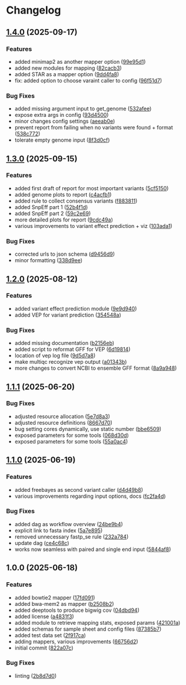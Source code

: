 # Changelog

## [1.4.0](https://github.com/MPUSP/snakemake-simple-mapping/compare/v1.3.0...v1.4.0) (2025-09-17)


### Features

* added minimap2 as another mapper option ([99e95d1](https://github.com/MPUSP/snakemake-simple-mapping/commit/99e95d1be49984cd061e894f996287d30cb2e3d5))
* added new modules for mapping ([82cacb3](https://github.com/MPUSP/snakemake-simple-mapping/commit/82cacb36fc7bf67cbbff7a218d02dcc6fcbbc80c))
* added STAR as a mapper option ([9dd4fa8](https://github.com/MPUSP/snakemake-simple-mapping/commit/9dd4fa8931be24a20e5147a557d73e558f55ef7a))
* fix: added option to choose varaint caller to config ([96f51d7](https://github.com/MPUSP/snakemake-simple-mapping/commit/96f51d7f242a4221ad0d3805723b073b408c3271))


### Bug Fixes

* added missing argument input to get_genome ([532afee](https://github.com/MPUSP/snakemake-simple-mapping/commit/532afeea3b91a37f55b0e0d09f86898881a21caf))
* expose extra args in config ([93d4500](https://github.com/MPUSP/snakemake-simple-mapping/commit/93d4500a26594bd774b3a240f45e3eab64096eac))
* minor changes config settings ([aeeab0e](https://github.com/MPUSP/snakemake-simple-mapping/commit/aeeab0e22f185b785684b61d1051d14e3276fc99))
* prevent report from failing when no variants were found + format ([538c772](https://github.com/MPUSP/snakemake-simple-mapping/commit/538c7723f2a32cf25c7da1b41e607506df9f9813))
* tolerate empty genome input ([8f3d0cf](https://github.com/MPUSP/snakemake-simple-mapping/commit/8f3d0cf9b1b920d870b26e7b60d33aee2fbb9f5a))

## [1.3.0](https://github.com/MPUSP/snakemake-simple-mapping/compare/v1.2.0...v1.3.0) (2025-09-15)


### Features

* added first draft of report for most important variants ([5cf5150](https://github.com/MPUSP/snakemake-simple-mapping/commit/5cf515029d910949d6e7f91caa4477674a0d40bd))
* added genome plots to report ([c4acfb1](https://github.com/MPUSP/snakemake-simple-mapping/commit/c4acfb164ca10cc6f50fd83559993bf2398f8b72))
* added rule to collect consensus variants ([f883811](https://github.com/MPUSP/snakemake-simple-mapping/commit/f883811997a54a3cfdcb42c2db98a71b6ca787b8))
* added SnpEff part 1 ([52b4f1d](https://github.com/MPUSP/snakemake-simple-mapping/commit/52b4f1dc7565547ecb50363a51883b62c5cb85cd))
* added SnpEff part 2 ([59c2e69](https://github.com/MPUSP/snakemake-simple-mapping/commit/59c2e6973e5cf6795173e95c2191926b6ae8611b))
* more detailed plots for report ([9cdc49a](https://github.com/MPUSP/snakemake-simple-mapping/commit/9cdc49aba3422c258b5780cf5e4d73e8fae8994d))
* various improvements to variant effect prediction + viz ([103ada1](https://github.com/MPUSP/snakemake-simple-mapping/commit/103ada16e44fed984e793e460a7004b31f90b81a))


### Bug Fixes

* corrected urls to json schema ([d9456d9](https://github.com/MPUSP/snakemake-simple-mapping/commit/d9456d994b11fc2ea08d3baa303167cb05ef6d8f))
* minor formatting ([338d9ee](https://github.com/MPUSP/snakemake-simple-mapping/commit/338d9eecfdd2be5da16015800d88550699718fe6))

## [1.2.0](https://github.com/MPUSP/snakemake-simple-mapping/compare/v1.1.1...v1.2.0) (2025-08-12)


### Features

* added variant effect prediction module ([9e9d940](https://github.com/MPUSP/snakemake-simple-mapping/commit/9e9d940e2e6af376b58802ce8c47f7c53d0b7bdb))
* added VEP for variant prediction ([354548a](https://github.com/MPUSP/snakemake-simple-mapping/commit/354548aab52363677e957001245d177a9f00cae9))


### Bug Fixes

* added missing documentation ([b2156eb](https://github.com/MPUSP/snakemake-simple-mapping/commit/b2156eb40057aa11e37a0aa8abc09a5f830fcbd2))
* added script to reformat GFF for VEP ([6d19814](https://github.com/MPUSP/snakemake-simple-mapping/commit/6d19814a813ff0d5cc7f05f0de8b69d28bc2f6f9))
* location of vep log file ([9d5d7a8](https://github.com/MPUSP/snakemake-simple-mapping/commit/9d5d7a803ac15a97abf026cab8d1716362174f66))
* make multiqc recognize vep output ([a01343b](https://github.com/MPUSP/snakemake-simple-mapping/commit/a01343b7dc40876012a9d4c45300e1077f1349e5))
* more changes to convert NCBI to ensemble GFF format ([8a9a948](https://github.com/MPUSP/snakemake-simple-mapping/commit/8a9a948004d30e4c7df10f7c654504c6d2c33c87))

## [1.1.1](https://github.com/MPUSP/snakemake-simple-mapping/compare/v1.1.0...v1.1.1) (2025-06-20)


### Bug Fixes

* adjusted resource allocation ([5e7d8a3](https://github.com/MPUSP/snakemake-simple-mapping/commit/5e7d8a3ce1c31c3f2023beb8adb36dd0b6f1b14c))
* adjusted resource definitions ([8667d70](https://github.com/MPUSP/snakemake-simple-mapping/commit/8667d70278cef36e6fc556a772e958fe85817f95))
* bug setting cores dynamically, use static number ([bbe6509](https://github.com/MPUSP/snakemake-simple-mapping/commit/bbe6509361794ba3b4e0bff6e9e323297c647aaf))
* exposed parameters for some tools ([068d30d](https://github.com/MPUSP/snakemake-simple-mapping/commit/068d30d74c7ff6eb62deb5fc169ba7bd49f7a3a8))
* exposed parameters for some tools ([55a0ac4](https://github.com/MPUSP/snakemake-simple-mapping/commit/55a0ac4addcbffb75d260eb5fb1524d0db1c1ba3))

## [1.1.0](https://github.com/MPUSP/snakemake-simple-mapping/compare/v1.0.0...v1.1.0) (2025-06-19)


### Features

* added freebayes as second variant caller ([d4d49b8](https://github.com/MPUSP/snakemake-simple-mapping/commit/d4d49b8a60309e59aa60c49df51f377a7aa594ee))
* various improvements regarding input options, docs ([fc2fa4d](https://github.com/MPUSP/snakemake-simple-mapping/commit/fc2fa4dc2608c840f012b3b8b0db276be450ba1b))


### Bug Fixes

* added dag as workflow overview ([24be9b4](https://github.com/MPUSP/snakemake-simple-mapping/commit/24be9b4ef86425142f5464185a2eb6e4bb5fc80d))
* explicit link to fasta index ([5a7e895](https://github.com/MPUSP/snakemake-simple-mapping/commit/5a7e89537b1cc4e6cd6e65ae1113f09871995ad6))
* removed unnecessary fastp_se rule ([232a784](https://github.com/MPUSP/snakemake-simple-mapping/commit/232a784899a34e3c8127965c387ba9d8d29aa141))
* update dag ([ce4c68c](https://github.com/MPUSP/snakemake-simple-mapping/commit/ce4c68c9fc91d4e6d60ad0464c5de91773d57762))
* works now seamless with paired and single end input ([5844af8](https://github.com/MPUSP/snakemake-simple-mapping/commit/5844af810006f0f5cc5bd847d2aaf8530c33a299))

## 1.0.0 (2025-06-18)


### Features

* added bowtie2 mapper ([17fd091](https://github.com/MPUSP/snakemake-simple-mapping/commit/17fd091a8eae6c54aa87d3f493976783fc59ba3e))
* added bwa-mem2 as mapper ([b2508b2](https://github.com/MPUSP/snakemake-simple-mapping/commit/b2508b2cb566969321e1dd4632ddc365370eee62))
* added deeptools to produce bigwig cov ([04dbd94](https://github.com/MPUSP/snakemake-simple-mapping/commit/04dbd94d48af4a1afe6ecab9c17169e18d78bbe2))
* added license ([a4831f3](https://github.com/MPUSP/snakemake-simple-mapping/commit/a4831f370001ac4708368954906497b00269f28c))
* added module to retrieve mapping stats, exposed params ([421001a](https://github.com/MPUSP/snakemake-simple-mapping/commit/421001aca615a899c5ad653015571cda89ea77ae))
* added schemas for sample sheet and config files ([87385b7](https://github.com/MPUSP/snakemake-simple-mapping/commit/87385b71f9f8d645ce1b9080cfa533913aac1aef))
* added test data set ([2f917ca](https://github.com/MPUSP/snakemake-simple-mapping/commit/2f917ca0681c9e14bac8629e4cc809ee586bc003))
* adding mappers, various improvements ([66756d2](https://github.com/MPUSP/snakemake-simple-mapping/commit/66756d252606005abbe6e312872a786addd51c9c))
* initial commit ([822a07c](https://github.com/MPUSP/snakemake-simple-mapping/commit/822a07c49727e72a91bf903b34fa4604f708695e))


### Bug Fixes

* linting ([2b8d7d0](https://github.com/MPUSP/snakemake-simple-mapping/commit/2b8d7d06bb8b3874935fa902cc8f4ab19d96cee2))
